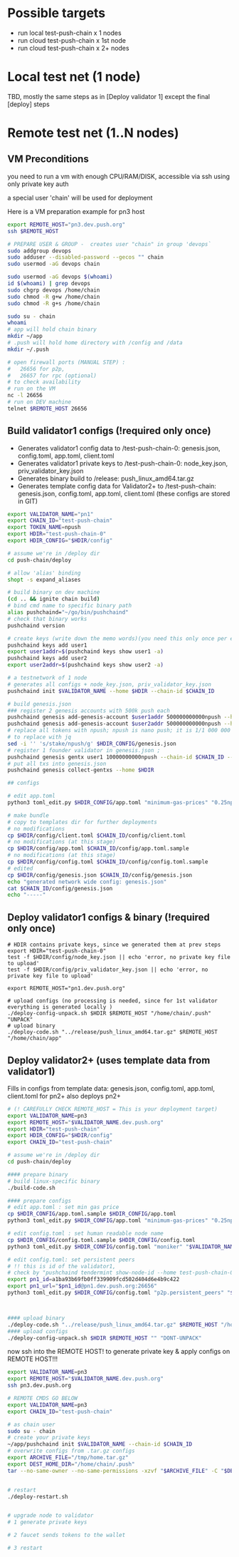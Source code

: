 
# Possible targets
* run local test-push-chain x 1 nodes
* run cloud test-push-chain x 1st node
* run cloud test-push-chain x 2+ nodes

# Local test net (1 node)

TBD, mostly the same steps as in [Deploy validator 1] except the final [deploy] steps

# Remote test net (1..N nodes)

## VM Preconditions
you need to run a vm with enough CPU/RAM/DISK, accessible via ssh using only private key auth

a special user 'chain' will be used for deployment

Here is a VM preparation example for pn3 host
```sh
export REMOTE_HOST="pn3.dev.push.org"
ssh $REMOTE_HOST

# PREPARE USER & GROUP -  creates user "chain" in group 'devops`
sudo addgroup devops
sudo adduser --disabled-password --gecos "" chain 
sudo usermod -aG devops chain

sudo usermod -aG devops $(whoami)
id $(whoami) | grep devops
sudo chgrp devops /home/chain
sudo chmod -R g+w /home/chain
sudo chmod -R g+s /home/chain

sudo su - chain 
whoami
# app will hold chain binary
mkdir ~/app
# .push will hold home directory with /config and /data
mkdir ~/.push

# open firewall ports (MANUAL STEP) : 
#   26656 for p2p, 
#   26657 for rpc (optional)
# to check availability
# run on the VM
nc -l 26656
# run on DEV machine
telnet $REMOTE_HOST 26656

```


## Build validator1 configs (!required only once)
- Generates validator1 config data to /test-push-chain-0: genesis.json, config.toml, app.toml, client.toml 
- Generates validator1 private keys to /test-push-chain-0: node_key.json, priv_validator_key.json
- Generates binary build to /release: push_linux_amd64.tar.gz
- Generates template config data for Validator2+ to /test-push-chain: genesis.json, config.toml, app.toml, client.toml
  (these configs are stored in GIT)


```sh
export VALIDATOR_NAME="pn1"
export CHAIN_ID="test-push-chain"
export TOKEN_NAME=npush
export HDIR="test-push-chain-0"
export HDIR_CONFIG="$HDIR/config"

# assume we're in /deploy dir
cd push-chain/deploy

# allow 'alias' binding
shopt -s expand_aliases

# build binary on dev machine
(cd .. && ignite chain build)
# bind cmd name to specific binary path
alias pushchaind="~/go/bin/pushchaind"
# check that binary works
pushchaind version

# create keys (write down the memo words)(you need this only once per environment)
pushchaind keys add user1
export user1addr=$(pushchaind keys show user1 -a)
pushchaind keys add user2
export user2addr=$(pushchaind keys show user2 -a)

# a testnetwork of 1 node 
# generates all configs + node_key.json, priv_validator_key.json
pushchaind init $VALIDATOR_NAME --home $HDIR --chain-id $CHAIN_ID

# build genesis.json
### register 2 genesis accounts with 500k push each
pushchaind genesis add-genesis-account $user1addr 500000000000npush --home $HDIR
pushchaind genesis add-genesis-account $user2addr 500000000000npush --home $HDIR
# replace all tokens with npush; npush is nano push; it is 1/1 000 000 of push
# to replace with jq
sed -i '' 's/stake/npush/g' $HDIR_CONFIG/genesis.json
# register 1 founder validator in genesis.json ;
pushchaind genesis gentx user1 10000000000npush --chain-id $CHAIN_ID --home $HDIR
# put all txs into genesis.json
pushchaind genesis collect-gentxs --home $HDIR

## configs

# edit app.toml
python3 toml_edit.py $HDIR_CONFIG/app.toml "minimum-gas-prices" "0.25npush"

# make bundle
# copy to templates dir for further deployments
# no modifications
cp $HDIR/config/client.toml $CHAIN_ID/config/client.toml
# no modifications (at this stage)
cp $HDIR/config/app.toml $CHAIN_ID/config/app.toml.sample
# no modifications (at this stage)
cp $HDIR/config/config.toml $CHAIN_ID/config/config.toml.sample
# edited
cp $HDIR/config/genesis.json $CHAIN_ID/config/genesis.json
echo "generated network wide config: genesis.json"
cat $CHAIN_ID/config/genesis.json
echo "-----"

```

## Deploy validator1 configs & binary (!required only once) 
```shell
# HDIR contains private keys, since we generated them at prev steps
export HDIR="test-push-chain-0"
test -f $HDIR/config/node_key.json || echo 'error, no private key file to upload'
test -f $HDIR/config/priv_validator_key.json || echo 'error, no private key file to upload'

export REMOTE_HOST="pn1.dev.push.org"

# upload configs (no processing is needed, since for 1st validator everything is generated locally )
./deploy-config-unpack.sh $HDIR $REMOTE_HOST "/home/chain/.push" "UNPACK"
# upload binary
./deploy-code.sh "../release/push_linux_amd64.tar.gz" $REMOTE_HOST "/home/chain/app"
```


## Deploy validator2+ (uses template data from validator1)
Fills in configs from template data: genesis.json, config.toml, app.toml, client.toml for pn2+
also deploys pn2+
```sh
# (! CAREFULLY CHECK REMOTE_HOST = This is your deployment target)
export VALIDATOR_NAME=pn3
export REMOTE_HOST="$VALIDATOR_NAME.dev.push.org"
export HDIR="test-push-chain"
export HDIR_CONFIG="$HDIR/config"
export CHAIN_ID="test-push-chain"

# assume we're in /deploy dir
cd push-chain/deploy

#### prepare binary
# build linux-specific binary
./build-code.sh

#### prepare configs
# edit app.toml : set min gas price
cp $HDIR_CONFIG/app.toml.sample $HDIR_CONFIG/app.toml
python3 toml_edit.py $HDIR_CONFIG/app.toml "minimum-gas-prices" "0.25npush"

# edit config.toml : set human readable node name
cp $HDIR_CONFIG/config.toml.sample $HDIR_CONFIG/config.toml
python3 toml_edit.py $HDIR_CONFIG/config.toml "moniker" "$VALIDATOR_NAME"

# edit config.toml: set persistent peers 
# !! this is id of the validator1, 
# check by "pushchaind tendermint show-node-id --home test-push-chain-0"  or "pushchaind tendermint show-node-id" on pn1
export pn1_id=a1ba93b69fb0ff339909fcd502d404d6e4b9c422
export pn1_url="$pn1_id@pn1.dev.push.org:26656"
python3 toml_edit.py $HDIR_CONFIG/config.toml "p2p.persistent_peers" "$pn1_url"



#### upload binary  
./deploy-code.sh "../release/push_linux_amd64.tar.gz" $REMOTE_HOST "/home/chain/app"
#### upload configs
./deploy-config-unpack.sh $HDIR $REMOTE_HOST "" "DONT-UNPACK"
```

now ssh into the REMOTE HOST! to generate private key & apply configs on REMOTE HOST!!!
```sh
export VALIDATOR_NAME=pn3
export REMOTE_HOST="$VALIDATOR_NAME.dev.push.org"
ssh pn3.dev.push.org

# REMOTE CMDS GO BELOW
export VALIDATOR_NAME=pn3
export CHAIN_ID="test-push-chain"

# as chain user
sudo su - chain
# create your private keys
~/app/pushchaind init $VALIDATOR_NAME --chain-id $CHAIN_ID
# overwrite configs from .tar.gz configs
export ARCHIVE_FILE="/tmp/home.tar.gz"
export DEST_HOME_DIR="/home/chain/.push"
tar --no-same-owner --no-same-permissions -xzvf "$ARCHIVE_FILE" -C "$DEST_HOME_DIR"


# restart
./deploy-restart.sh


# upgrade node to validator
# 1 generate private keys

# 2 faucet sends tokens to the wallet

# 3 restart
```